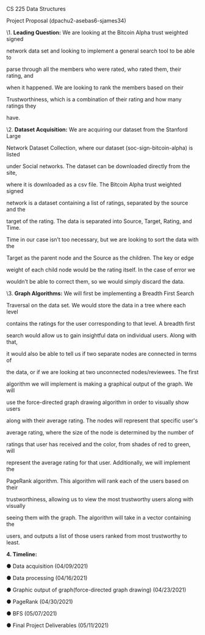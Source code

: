 ﻿

CS 225 Data Structures

Project Proposal (dpachu2-asebas6-sjames34)

\1. **Leading Question:** We are looking at the Bitcoin Alpha trust weighted signed

network data set and looking to implement a general search tool to be able to

parse through all the members who were rated, who rated them, their rating, and

when it happened. We are looking to rank the members based on their

Trustworthiness, which is a combination of their rating and how many ratings they

have.

\2. **Dataset Acquisition:** We are acquiring our dataset from the Stanford Large

Network Dataset Collection, where our dataset (soc-sign-bitcoin-alpha) is listed

under Social networks. The dataset can be downloaded directly from the site,

where it is downloaded as a csv file. The Bitcoin Alpha trust weighted signed

network is a dataset containing a list of ratings, separated by the source and the

target of the rating. The data is separated into Source, Target, Rating, and Time.

Time in our case isn’t too necessary, but we are looking to sort the data with the

Target as the parent node and the Source as the children. The key or edge

weight of each child node would be the rating itself. In the case of error we

wouldn’t be able to correct them, so we would simply discard the data.

\3. **Graph Algorithms:** We will first be implementing a Breadth First Search

Traversal on the data set. We would store the data in a tree where each level

contains the ratings for the user corresponding to that level. A breadth first

search would allow us to gain insightful data on individual users. Along with that,

it would also be able to tell us if two separate nodes are connected in terms of

the data, or if we are looking at two unconnected nodes/reviewees. The first

algorithm we will implement is making a graphical output of the graph. We will

use the force-directed graph drawing algorithm in order to visually show users

along with their average rating. The nodes will represent that specific user's

average rating, where the size of the node is determined by the number of

ratings that user has received and the color, from shades of red to green, will

represent the average rating for that user. Additionally, we will implement the





PageRank algorithm. This algorithm will rank each of the users based on their

trustworthiness, allowing us to view the most trustworthy users along with visually

seeing them with the graph. The algorithm will take in a vector containing the

users, and outputs a list of those users ranked from most trustworthy to least.

**4. Timeline:**

● Data acquisition (04/09/2021)

● Data processing (04/16/2021)

● Graphic output of graph(force-directed graph drawing) (04/23/2021)

● PageRank (04/30/2021)

● BFS (05/07/2021)

● Final Project Deliverables (05/11/2021)


